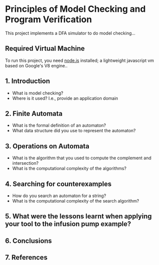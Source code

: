 # Principles of Model Checking and Program Verification 

This project implements a DFA simulator to do model checking...

## Required Virtual Machine

To run this project, you need [node.js](http://nodejs.org/) installed; a
lightweight javascript vm based on Google's V8 engine..

## 1. Introduction 

- What is model checking? 
- Where is it used? I.e., provide an application domain 

## 2. Finite Automata 

- What is the formal definition of an automaton? 
- What data structure did you use to represent the automaton? 

## 3. Operations on Automata 

- What is the algorithm that you used to compute the complement and
  intersection? 
- What is the computational complexity of the algorithms? 

## 4. Searching for counterexamples 

- How do you search an automaton for a string? 
- What is the computational complexity of the search algorithm? 

## 5. What were the lessons learnt when applying your tool to the infusion pump example? 

## 6. Conclusions 

## 7. References

